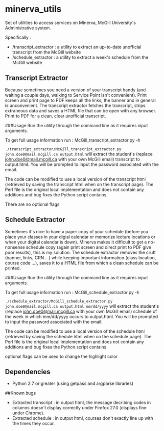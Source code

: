minerva_utils
=============

Set of utilities to access services on Minerva, McGill University's Administrative system.


Specifically :
* /transcript_extractor : a utility to extract an up-to-date unofficial transcript from the McGill website
* /schedule_extractor : a utility to extract a week's schedule from the McGill website

## Transcript Extractor
Because sometimes you need a version of your transcript handy (and waiting a couple days, walking to Service Point isn't convenient). Print screen and print page to PDF keeps all the links, the banner and in general is unconvenient. The transcript extractor fetches the transcript, strips extraneous data and saves a HTML file that can be open with any browser. Print to PDF for a clean, clear unofficial transcript.

###Usage
Run the utility through the command line as it requires input arguments.

To get full usage information run : McGill_transcript_extractor.py -h

`./transcript_extractor/McGill_transcript_extractor.py john.doe0@mail.mcgill.ca output.html` will extract the student's (replace john.doe0@mail.mcgill.ca with your own McGill email) transcript to output.html. You will be prompted to input the password associated with the email.

The code can be modified to use a local version of the transcript html (retrieved by saving the transcript html when on the transcript page). The Perl file is the original local implementation and does not contain any additions and bug fixes the Python script contains.

There are no optional flags

## Schedule Extractor
Sometimes it's nice to have a paper copy of your schedule (before you place your classes in your digial calendar or memorize lecture locations or when your digital calendar is down). Minerva makes it difficult to get a no-nonsense schedule copy (again print screen and direct print to PDF give poor results), this is my solution. The schedule extractor removes the cruft (banner, links, CRN ...) while keeping important information (class location, course code ...), saves it to a HTML file from which a clean schedule can be printed.


###Usage
Run the utility through the command line as it requires input arguments.

To get full usage information run : McGill_schedule_extractor.py -h

`./schedule_extractor/McGill_schedule_extractor.py john.doe0@mail.mcgill.ca output.html mm/dd/yyyy` will extract the student's (replace john.doe0@mail.mcgill.ca with your own McGill email) schedule of the week in which mm/dd/yyyy occurs to output.html. You will be prompted to input the password associated with the email.

The code can be modified to use a local version of the schedule html (retrieved by saving the schedule html when on the schedule page). The Perl file is the original local implementation and does not contain any additions and bug fixes the Python script contains.

optional flags can be used to change the highlight color


## Dependencies
* Python 2.7 or greater (using getpass and argparse libraries)

##Known bugs
* Extracted transcript : in output html, the message decribing codes in columns doesn't display correctly under Firefox 27.0 (displays fine under Chrome).
* Extracted schedule : in output html, courses don't exactly line up with the times they occur.